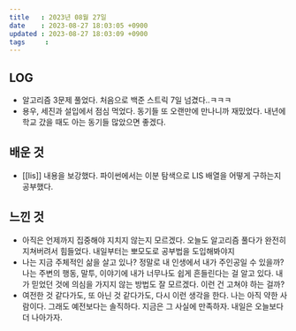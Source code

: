 ```yaml
---
title   : 2023년 08월 27일
date    : 2023-08-27 18:03:05 +0900
updated : 2023-08-27 18:03:09 +0900
tags     : 
---
```


## LOG

- 알고리즘 3문제 풀었다. 처음으로 백준 스트릭 7일 넘겼다..ㅋㅋㅋ
- 용우, 세진과 설입에서 점심 먹었다. 동기들 또 오랜만에 만나니까 재밌었다. 내년에 학교 갔을 때도 아는 동기들 많았으면 좋겠다.

## 배운 것

- [[lis]] 내용을 보강했다. 파이썬에서는 이분 탐색으로 LIS 배열을 어떻게 구하는지 공부했다.

## 느낀 것

- 아직은 언제까지 집중해야 지치지 않는지 모르겠다. 오늘도 알고리즘 풀다가 완전히 지쳐버려서 힘들었다. 내일부터는 뽀모도로 공부법을 도입해봐야지
- 나는 지금 주체적인 삶을 살고 있나? 정말로 내 인생에서 내가 주인공일 수 있을까? 나는 주변의 행동, 말투, 이야기에 내가 너무나도 쉽게 흔들린다는 걸 알고 있다. 내가 믿었던 것에 의심을 가지지 않는 방법도 잘 모르겠다. 이런 건 고쳐야 하는 걸까?
- 여전한 것 같다가도, 또 아닌 것 같다가도, 다시 이런 생각을 한다. 나는 아직 약한 사람이다. 그래도 예전보다는 솔직하다. 지금은 그 사실에 만족하자. 내일은 오늘보다 더 나아가자.